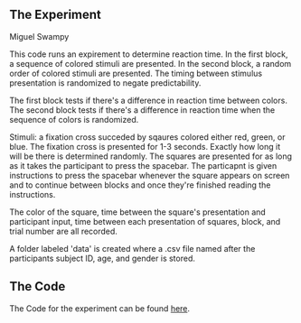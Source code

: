 ## The Experiment 
Miguel Swampy

This code runs an expirement to determine reaction time. 
In the first block, a sequence of colored stimuli are presented.
In the second block, a random order of colored stimuli are presented.
The timing between stimulus presentation is randomized to negate predictability. 

The first block tests if there's a difference in reaction time between colors.
The second block tests if there's a difference in reaction time when the sequence of colors is randomized.

Stimuli: a fixation cross succeded by sqaures colored either red, green, or blue.
The fixation cross is presented for 1-3 seconds. Exactly how long it will be there is determined randomly.
The squares are presented for as long as it takes the participant to press the spacebar. 
The particapnt is given instructions to press the spacebar whenever the square appears on screen and to continue between blocks
and once they're finished reading the instructions. 

The color of the square, time between the square's presentation and participant input, time between each presentation of squares,
block, and trial number are all recorded. 

A folder labeled 'data' is created where a .csv file named after the participants subject ID, age, and gender is stored. 

## The Code
The Code for the experiment can be found [here](https://github.com/MiguelSwampy/Final-Project/blob/main/Final%20Project%20Code.py).
